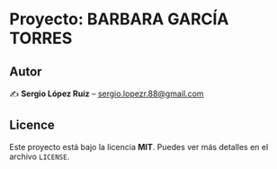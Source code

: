 # Proyecto: BARBARA GARCÍA TORRES

## Autor

✍️ **Sergio López Ruiz** – sergio.lopezr.88@gmail.com

## Licence

Este proyecto está bajo la licencia **MIT**. Puedes ver más detalles en el archivo `LICENSE`.

